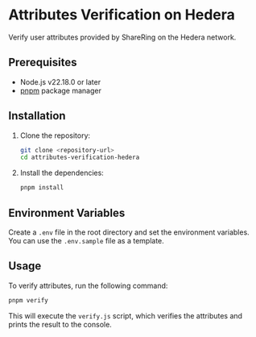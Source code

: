 # Attributes Verification on Hedera

Verify user attributes provided by ShareRing on the Hedera network. 

## Prerequisites

- Node.js v22.18.0 or later
- [pnpm](https://pnpm.io/) package manager

## Installation

1. Clone the repository:

   ```bash
   git clone <repository-url>
   cd attributes-verification-hedera
   ```

2. Install the dependencies:

   ```bash
   pnpm install
   ```

## Environment Variables

Create a `.env` file in the root directory and set the environment variables. You can use the `.env.sample` file as a template.


## Usage

To verify attributes, run the following command:

```bash
pnpm verify
```

This will execute the `verify.js` script, which verifies the attributes and prints the result to the console.

